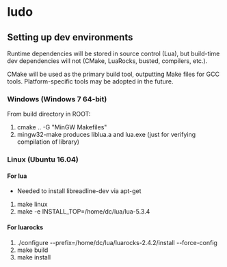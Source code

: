 # ludo

## Setting up dev environments

Runtime dependencies will be stored in source control (Lua), but build-time dev dependencies will not (CMake, LuaRocks, busted, compilers, etc.).

CMake will be used as the primary build tool, outputting Make files for GCC tools.  Platform-specific tools may be adopted in the future.

### Windows (Windows 7 64-bit)

From build directory in ROOT:
1. cmake .. -G "MinGW Makefiles"
2. mingw32-make
produces liblua.a and lua.exe (just for verifying compilation of library)

### Linux (Ubuntu 16.04)

#### For lua

- Needed to install libreadline-dev via apt-get

1. make linux
2. make -e INSTALL_TOP=/home/dc/lua/lua-5.3.4

#### For luarocks

1. ./configure --prefix=/home/dc/lua/luarocks-2.4.2/install --force-config
2. make build
3. make install
